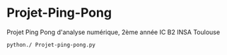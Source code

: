 # Projet-Ping-Pong
Projet Ping Pong d'analyse numérique, 2ème année IC B2 INSA Toulouse 

```
python./ Projet-ping-pong.py 
```
